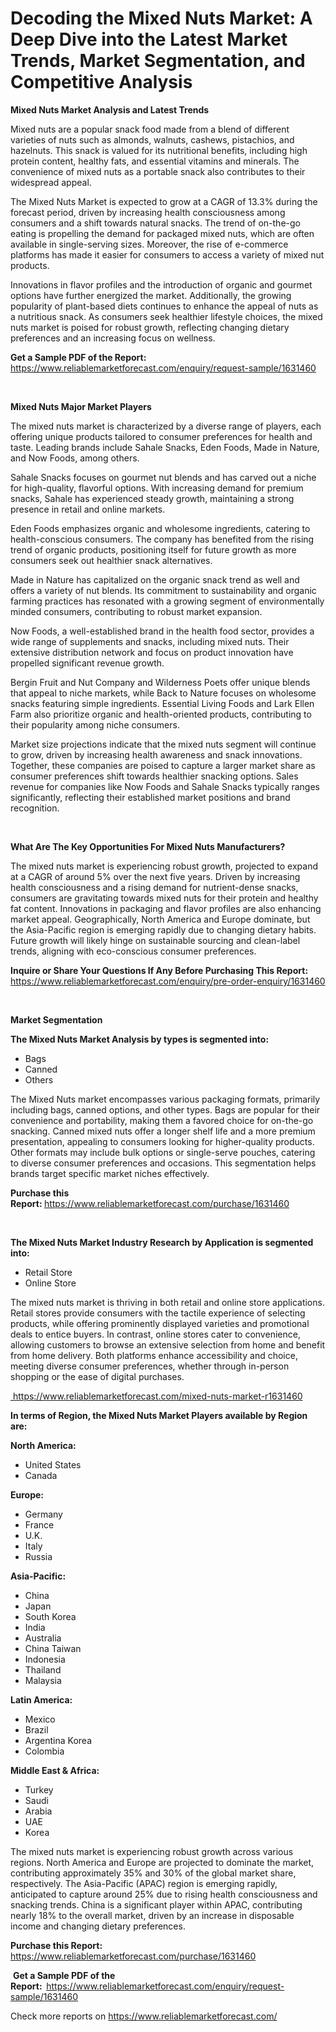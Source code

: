 <p><h1>Decoding the Mixed Nuts Market: A Deep Dive into the Latest Market Trends, Market Segmentation, and Competitive Analysis</h1></p><p><strong>Mixed Nuts Market Analysis and Latest Trends</strong></p>
<p><p>Mixed nuts are a popular snack food made from a blend of different varieties of nuts such as almonds, walnuts, cashews, pistachios, and hazelnuts. This snack is valued for its nutritional benefits, including high protein content, healthy fats, and essential vitamins and minerals. The convenience of mixed nuts as a portable snack also contributes to their widespread appeal.</p><p>The Mixed Nuts Market is expected to grow at a CAGR of 13.3% during the forecast period, driven by increasing health consciousness among consumers and a shift towards natural snacks. The trend of on-the-go eating is propelling the demand for packaged mixed nuts, which are often available in single-serving sizes. Moreover, the rise of e-commerce platforms has made it easier for consumers to access a variety of mixed nut products.</p><p>Innovations in flavor profiles and the introduction of organic and gourmet options have further energized the market. Additionally, the growing popularity of plant-based diets continues to enhance the appeal of nuts as a nutritious snack. As consumers seek healthier lifestyle choices, the mixed nuts market is poised for robust growth, reflecting changing dietary preferences and an increasing focus on wellness.</p></p>
<p><strong>Get a Sample PDF of the Report:&nbsp;</strong> <a href="https://www.reliablemarketforecast.com/enquiry/request-sample/1631460?utm_campaign=2248&utm_medium=2&utm_source=Github&utm_content=ia&utm_term=07042025&utm_id=mixed-nuts">https://www.reliablemarketforecast.com/enquiry/request-sample/1631460</a></p>
<p>&nbsp;</p>
<p><strong>Mixed Nuts Major Market Players</strong></p>
<p><p>The mixed nuts market is characterized by a diverse range of players, each offering unique products tailored to consumer preferences for health and taste. Leading brands include Sahale Snacks, Eden Foods, Made in Nature, and Now Foods, among others.</p><p>Sahale Snacks focuses on gourmet nut blends and has carved out a niche for high-quality, flavorful options. With increasing demand for premium snacks, Sahale has experienced steady growth, maintaining a strong presence in retail and online markets.</p><p>Eden Foods emphasizes organic and wholesome ingredients, catering to health-conscious consumers. The company has benefited from the rising trend of organic products, positioning itself for future growth as more consumers seek out healthier snack alternatives.</p><p>Made in Nature has capitalized on the organic snack trend as well and offers a variety of nut blends. Its commitment to sustainability and organic farming practices has resonated with a growing segment of environmentally minded consumers, contributing to robust market expansion.</p><p>Now Foods, a well-established brand in the health food sector, provides a wide range of supplements and snacks, including mixed nuts. Their extensive distribution network and focus on product innovation have propelled significant revenue growth.</p><p>Bergin Fruit and Nut Company and Wilderness Poets offer unique blends that appeal to niche markets, while Back to Nature focuses on wholesome snacks featuring simple ingredients. Essential Living Foods and Lark Ellen Farm also prioritize organic and health-oriented products, contributing to their popularity among niche consumers.</p><p>Market size projections indicate that the mixed nuts segment will continue to grow, driven by increasing health awareness and snack innovations. Together, these companies are poised to capture a larger market share as consumer preferences shift towards healthier snacking options. Sales revenue for companies like Now Foods and Sahale Snacks typically ranges significantly, reflecting their established market positions and brand recognition.</p></p>
<p>&nbsp;</p>
<p><strong>What Are The Key Opportunities For Mixed Nuts Manufacturers?</strong></p>
<p><p>The mixed nuts market is experiencing robust growth, projected to expand at a CAGR of around 5% over the next five years. Driven by increasing health consciousness and a rising demand for nutrient-dense snacks, consumers are gravitating towards mixed nuts for their protein and healthy fat content. Innovations in packaging and flavor profiles are also enhancing market appeal. Geographically, North America and Europe dominate, but the Asia-Pacific region is emerging rapidly due to changing dietary habits. Future growth will likely hinge on sustainable sourcing and clean-label trends, aligning with eco-conscious consumer preferences.</p></p>
<p><strong>Inquire or Share Your Questions If Any Before Purchasing This Report:</strong> <a href="https://www.reliablemarketforecast.com/enquiry/pre-order-enquiry/1631460?utm_campaign=2248&utm_medium=2&utm_source=Github&utm_content=ia&utm_term=07042025&utm_id=mixed-nuts">https://www.reliablemarketforecast.com/enquiry/pre-order-enquiry/1631460</a></p>
<p>&nbsp;</p>
<p><strong>Market Segmentation</strong></p>
<p><strong>The Mixed Nuts Market Analysis by types is segmented into:</strong></p>
<p><ul><li>Bags</li><li>Canned</li><li>Others</li></ul></p>
<p><p>The Mixed Nuts market encompasses various packaging formats, primarily including bags, canned options, and other types. Bags are popular for their convenience and portability, making them a favored choice for on-the-go snacking. Canned mixed nuts offer a longer shelf life and a more premium presentation, appealing to consumers looking for higher-quality products. Other formats may include bulk options or single-serve pouches, catering to diverse consumer preferences and occasions. This segmentation helps brands target specific market niches effectively.</p></p>
<p><strong>Purchase this Report:&nbsp;</strong><a href="https://www.reliablemarketforecast.com/purchase/1631460?utm_campaign=2248&utm_medium=2&utm_source=Github&utm_content=ia&utm_term=07042025&utm_id=mixed-nuts">https://www.reliablemarketforecast.com/purchase/1631460</a></p>
<p>&nbsp;</p>
<p><strong>The Mixed Nuts Market Industry Research by Application is segmented into:</strong></p>
<p><ul><li>Retail Store</li><li>Online Store</li></ul></p>
<p><p>The mixed nuts market is thriving in both retail and online store applications. Retail stores provide consumers with the tactile experience of selecting products, while offering prominently displayed varieties and promotional deals to entice buyers. In contrast, online stores cater to convenience, allowing customers to browse an extensive selection from home and benefit from home delivery. Both platforms enhance accessibility and choice, meeting diverse consumer preferences, whether through in-person shopping or the ease of digital purchases.</p></p>
<p><a href="https://www.reliablemarketforecast.com/mixed-nuts-market-r1631460?utm_campaign=2248&utm_medium=2&utm_source=Github&utm_content=ia&utm_term=07042025&utm_id=mixed-nuts">&nbsp;https://www.reliablemarketforecast.com/mixed-nuts-market-r1631460</a></p>
<p><strong>In terms of Region, the Mixed Nuts Market Players available by Region are:</strong></p>
<p>
    <p> <strong> North America: </strong>
        <ul>
            <li>United States</li>
            <li>Canada</li>
        </ul>
        </p> 
    <p> <strong> Europe: </strong>
        <ul>
            <li>Germany</li>
            <li>France</li>
            <li>U.K.</li>
            <li>Italy</li>
            <li>Russia</li>
        </ul>
        </p> 
    <p> <strong> Asia-Pacific: </strong>
        <ul>
            <li>China</li>
            <li>Japan</li>
            <li>South Korea</li>
            <li>India</li>
            <li>Australia</li>
            <li>China Taiwan</li>
            <li>Indonesia</li>
            <li>Thailand</li>
            <li>Malaysia</li>
        </ul>
        </p> 
    <p> <strong> Latin America: </strong>
        <ul>
            <li>Mexico</li>
            <li>Brazil</li>
            <li>Argentina Korea</li>
            <li>Colombia</li>
        </ul>
        </p> 
    <p> <strong> Middle East & Africa: </strong>
        <ul>
            <li>Turkey</li>
            <li>Saudi</li>
            <li>Arabia</li>
            <li>UAE</li>
            <li>Korea</li>
        </ul>
    </p>
    </p>
<p><p>The mixed nuts market is experiencing robust growth across various regions. North America and Europe are projected to dominate the market, contributing approximately 35% and 30% of the global market share, respectively. The Asia-Pacific (APAC) region is emerging rapidly, anticipated to capture around 25% due to rising health consciousness and snacking trends. China is a significant player within APAC, contributing nearly 18% to the overall market, driven by an increase in disposable income and changing dietary preferences.</p></p>
<p><strong>Purchase this Report: </strong><a href="https://www.reliablemarketforecast.com/purchase/1631460?utm_campaign=2248&utm_medium=2&utm_source=Github&utm_content=ia&utm_term=07042025&utm_id=mixed-nuts">https://www.reliablemarketforecast.com/purchase/1631460</a></p>
<p>&nbsp;<strong>Get a Sample PDF of the Report:&nbsp;&nbsp;</strong><a href="https://www.reliablemarketforecast.com/enquiry/request-sample/1631460?utm_campaign=2248&utm_medium=2&utm_source=Github&utm_content=ia&utm_term=07042025&utm_id=mixed-nuts">https://www.reliablemarketforecast.com/enquiry/request-sample/1631460</a></p>
<p><strong></strong></p>
<p>Check more reports on <a href="https://www.reliablemarketforecast.com/?utm_campaign=2248&utm_medium=2&utm_source=Github&utm_content=ia&utm_term=07042025&utm_id=mixed-nuts">https://www.reliablemarketforecast.com/</a></p>